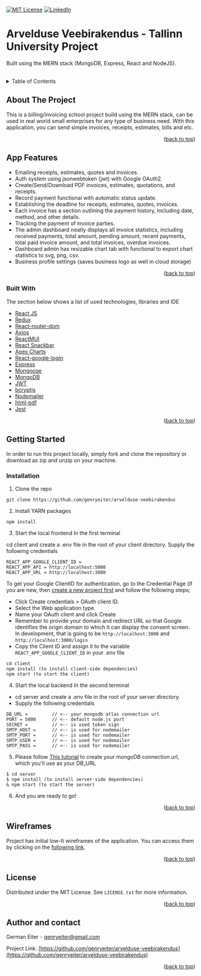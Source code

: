 <div id="top"></div>
<br>


[![MIT License][license-shield]][license-url]
[![LinkedIn][linkedin-shield]][linkedin-url]

# Arvelduse Veebirakendus - Tallinn University Project

Built using the MERN stack (MongoDB, Express, React and NodeJS).

<br>

<details>
  <summary>Table of Contents</summary>
  <ol>
    <li>
      <a href="#about-the-project">About The Project</a>
      <ul>
        <li><a href="#built-with">Built With</a></li>
      </ul>
    </li>
    <li>
      <a href="#getting-started">Getting Started</a>
      <ul>
        <li><a href="#installation">Installation</a></li>
      </ul>
    </li>
    <li><a href="#license">License</a></li>
    <li><a href="#contact">Contact</a></li>
  </ol>
</details>

## About The Project

This is a billing/invoicing school project build using the MERN stack, can be used in real world small enterprises for
any type of business need. With this application, you can send simple invoices, receipts, estimates, bills and etc.

<p align="right">(<a href="#top">back to top</a>)</p>

## App Features

- Emailing receipts, estimates, quotes and invoices.
- Auth system using jsonwebtoken (jwt) with Google OAuth2.
- Create/Send/Download PDF invoices, estimates, quotations, and receipts.
- Record payment functional with automatic status update.
- Establishing the deadline for receipts, estimates, quotes, invoices.
- Each invoice has a section outlining the payment history, including date, method, and other details.
- Tracking the payment of invoice parties.
- The admin dashboard neatly displays all invoice statistics, including received payments, total amount, pending amount, recent
  payments, total paid invoice amount, and total invoices, overdue invoices.
- Dashboard admin has resizable chart tab with functional to export chart statistics to svg, png, csv.
- Business profile settings (saves business logo as well in cloud storage)

<p align="right">(<a href="#top">back to top</a>)</p>

### Built With

The section below shows a list of used technologies, libraries and IDE

- [React JS](https://reactjs.org/)
- [Redux](https://redux.js.org/)
- [React-router-dom](https://reactrouter.com/web/guides/quick-start)
- [Axios](https://github.com/axios/axios)
- [ReactMUI](https://material-ui.com/)
- [React Snackbar](https://www.npmjs.com/package/react-snackbar)
- [Apex Charts](https://apexcharts.com/react-chart-demos/)
- [React-google-login](https://www.npmjs.com/package/react-google-login)
- [Express](https://chat.openai.com/chat#:~:text=https%3A//expressjs.com/)
- [Mongoose](https://mongoosejs.com/)
- [MongoDB](https://www.mongodb.com/)
- [JWT](https://jwt.io/)
- [bcryptjs](https://www.npmjs.com/package/bcryptjs)
- [Nodemailer](https://nodemailer.com/about/)
- [html-pdf](https://www.npmjs.com/package/html-pdf)
- [Jest](https://jestjs.io/ru/)

<p align="right">(<a href="#top">back to top</a>)</p>

## Getting Started

In order to run this project locally, simply fork and clone the repository or download as zip and unzip on your machine.

### Installation

1. Clone the repo
```
git clone https://github.com/genryeiter/arvelduse-veebirakendus
```

2. Install YARN packages
```
npm install
```

3. Start the local frontend
   In the first terminal

cd client and create a .env file in the root of your client directory.
Supply the following credentials

```
REACT_APP_GOOGLE_CLIENT_ID = 
REACT_APP_API = http://localhost:5000
REACT_APP_URL = http://localhost:3000
```

To get your Google ClientID for authentication, go to the Credential Page (if you are new, then [create a new project first](https://console.cloud.google.com/projectcreate) and follow the following steps;
- Click Create credentials > OAuth client ID.
- Select the Web application type.
- Name your OAuth client and click Create
- Remember to provide your domain and redirect URL so that Google identifies the origin domain to which it can display the consent screen. In development, that is going to be `http://localhost:3000` and `http://localhost:3000/login`
- Copy the Client ID and assign it to the variable `REACT_APP_GOOGLE_CLIENT_ID` in your .env file

```
cd client
npm install (to install client-side dependencies)
npm start (to start the client)
```
4. Start the local backend
   In the second terminal
- cd server and create a .env file in the root of your server directory.
- Supply the following credentials

```
DB_URL =         // <-- your mongodb atlas connection url 
PORT = 5000      // <-- default node.js port
SECRET =         // <-- is used token sign  
SMTP_HOST =      // <-- is used for nodemailer
SMTP_PORT =      // <-- is used for nodemailer
SMTP_USER =      // <-- is used for nodemailer
SMTP_PASS =      // <-- is used for nodemailer
```

5. Please follow [This tutorial](https://www.mongodb.com/blog/post/quick-start-nodejs-mongodb-how-to-get-connected-to-your-database) to create your mongoDB connection url, which you'll use as your DB_URL
```
$ cd server
$ npm install (to install server-side dependencies)
& npm start (to start the server)
```

6. And you are ready to go!

<p align="right">(<a href="#top">back to top</a>)</p>

## Wireframes

Project has initial low-fi wireframes of the application. You can access them by clicking on the [following link](https://github.com/genryeiter/arvelduse-veebirakendus/tree/main/wireframes).

<p align="right">(<a href="#top">back to top</a>)</p>

## License

Distributed under the MIT License. See `LICENSE.txt` for more information.

<p align="right">(<a href="#top">back to top</a>)</p>

## Author and contact

German Eiter - genryeiter@gmail.com

Project Link: [https://github.com/genryeiter/arvelduse-veebirakendus](https://github.com/genryeiter/arvelduse-veebirakendus)

<p align="right">(<a href="#top">back to top</a>)</p>


[license-shield]: https://img.shields.io/github/license/othneildrew/Best-README-Template.svg?style=for-the-badge

[license-url]: https://github.com/genryeiter/arvelduse-veebirakendus/blob/master/LICENSE.txt

[linkedin-shield]: https://img.shields.io/badge/-LinkedIn-black.svg?style=for-the-badge&logo=linkedin&colorB=555

[linkedin-url]: https://www.linkedin.com/in/german-eiter/
